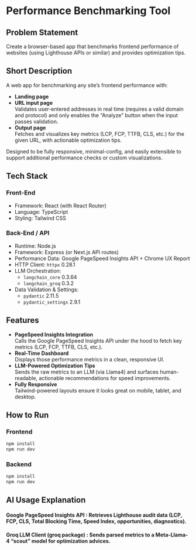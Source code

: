 # Performance Benchmarking Tool

## Problem Statement  
Create a browser-based app that benchmarks frontend performance of websites (using Lighthouse APIs or similar) and provides optimization tips.

## Short Description  
A web app for benchmarking any site’s frontend performance with:  

- **Landing page**  
- **URL input page**  
  Validates user-entered addresses in real time (requires a valid domain and protocol) and only enables the “Analyze” button when the input passes validation.  
- **Output page**  
  Fetches and visualizes key metrics (LCP, FCP, TTFB, CLS, etc.) for the given URL, with actionable optimization tips.  

Designed to be fully responsive, minimal-config, and easily extensible to support additional performance checks or custom visualizations.

## Tech Stack  

### Front-End  
- Framework: React (with React Router)  
- Language: TypeScript  
- Styling: Tailwind CSS  

### Back-End / API  
- Runtime: Node.js  
- Framework: Express (or Next.js API routes)  
- Performance Data: Google PageSpeed Insights API + Chrome UX Report  
- HTTP Client: `httpx` 0.28.1  
- LLM Orchestration:  
  - `langchain_core` 0.3.64  
  - `langchain_groq` 0.3.2  
- Data Validation & Settings:  
  - `pydantic` 2.11.5  
  - `pydantic_settings` 2.9.1  

## Features  
- **PageSpeed Insights Integration**  
  Calls the Google PageSpeed Insights API under the hood to fetch key metrics (LCP, FCP, TTFB, CLS, etc.).  
- **Real-Time Dashboard**  
  Displays those performance metrics in a clean, responsive UI.  
- **LLM-Powered Optimization Tips**  
  Sends the raw metrics to an LLM (via Llama4) and surfaces human-readable, actionable recommendations for speed improvements.  
- **Fully Responsive**  
  Tailwind-powered layouts ensure it looks great on mobile, tablet, and desktop.  

## How to Run  

### Frontend  
```bash
npm install
npm run dev
```

### Backend
```bash
npm install
npm run dev
```

## AI Usage Explanation
#### Google PageSpeed Insights API :  Retrieves Lighthouse audit data (LCP, FCP, CLS, Total Blocking Time, Speed Index, opportunities, diagnostics).
#### Groq LLM Client (groq package) :  Sends parsed metrics to a Meta-Llama-4 “scout” model for optimization advices.
